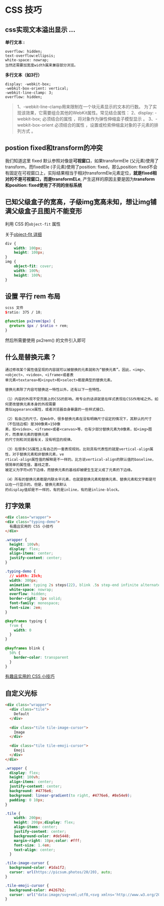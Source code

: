 # CSS 技巧

## css实现文本溢出显示 ...

**单行文本 :**
```
overflow: hidden;
text-overflow:ellipsis;
white-space: nowrap;
当然还需要加宽度width属来兼容部分浏览。
```
**多行文本（如3行）**

```
display: -webkit-box;
-webkit-box-orient: vertical;
-webkit-line-clamp: 3;
overflow: hidden;
```
>1、-webkit-line-clamp用来限制在一个块元素显示的文本的行数。 为了实现该效果，它需要组合其他的WebKit属性。常见结合属性：
2、display: -webkit-box; 必须结合的属性 ，将对象作为弹性伸缩盒子模型显示 。
3、-webkit-box-orient 必须结合的属性 ，设置或检索伸缩盒对象的子元素的排列方式 。

## postion fixed和transform的冲突

我们知道这里 fixed 默认参照对像是**可视窗口**，如果transformEle (父元素)使用了transform，而fixedEle (子元素)使用了position: fixed，那么position: fixed不会有固定在可视窗口上，实际结果相当于相对transformEle元素定位，**就是fixed相对的不是可视窗口，而是transformELe**, 产生这样的原因主要是因为**transform和position: fixed使用了不同的坐标系统**

## 已知父级盒子的宽高，子级img宽高未知，想让img铺满父级盒子且图片不能变形

利用 CSS 的`object-fit` 属性

关于[object-fit 详细](https://developer.mozilla.org/zh-CN/docs/Web/CSS/object-fit)

```css
div {
    width: 100px;
    height: 100px;
}
img {
    object-fit: cover;
    width: 100%;
    height: 100%;
}
```
## 设置 平行 rem 布局

```scss
scss 文件
$ratio: 375 / 10;

@function px2rem($px) {
  @return $px / $ratio + rem;
}
```
然后所需要使用 px2rem() 的文件引入即可

## 什么是替换元素？

```
通过修改某个属性值呈现的内容就可以被替换的元素就称为“替换元素”。因此，<img>、<object>、<video>、<iframe>或者表
单元素<textarea>和<input>和<select>都是典型的替换元素。

替换元素除了内容可替换这一特性以外，还有以下一些特性。

（1）内容的外观不受页面上的CSS的影响。用专业的话讲就是在样式表现在CSS作用域之外。如何更改替换元素本身的外观需要
类似appearance属性，或者浏览器自身暴露的一些样式接口，

（2）有自己的尺寸。在Web中，很多替换元素在没有明确尺寸设定的情况下，其默认的尺寸（不包括边框）是300像素×150像
素，如<video>、<iframe>或者<canvas>等，也有少部分替换元素为0像素，如<img>图片，而表单元素的替换元素
的尺寸则和浏览器有关，没有明显的规律。

（3）在很多CSS属性上有自己的一套表现规则。比较具有代表性的就是vertical-align属性，对于替换元素和非替换元素，ve
rtical-align属性值的解释是不一样的。比方说vertical-align的默认值的baseline，很简单的属性值，基线之意，
被定义为字符x的下边缘，而替换元素的基线却被硬生生定义成了元素的下边缘。

（4）所有的替换元素都是内联水平元素，也就是替换元素和替换元素、替换元素和文字都是可以在一行显示的。但是，替换元素默认
的display值却是不一样的，有的是inline，有的是inline-block。
```

## 打字效果

```html
<div class="wrapper">
<div class="typing-demo">
  有趣且实用的 CSS 小技巧
</div>
```

```css
.wrapper {
  height: 100vh;
  display: flex;
  align-items: center;
  justify-content: center;
}

.typing-demo {
  // width: 23ch;
  width: 300px;
  animation: typing 2s steps(22), blink .5s step-end infinite alternate;
  white-space: nowrap;
  overflow: hidden;
  border-right: 3px solid;
  font-family: monospace;
  font-size: 2em;
}

@keyframes typing {
  from {
    width: 0
  }
}
    
@keyframes blink {
  50% {
    border-color: transparent
  }
}
```

[有趣且实用的 CSS 小技巧](https://juejin.cn/post/7070315089168957477)


## 自定义光标

```html
<div class="wrapper">
  <div class="tile">
    Default
  </div>
  
  <div class="tile tile-image-cursor">
    Image
  </div>
  
  <div class="tile tile-emoji-cursor">
    Emoji
  </div>
</div>
```

```css
.wrapper {
  display: flex;
  height: 100vh;
  align-items: center;
  justify-content: center;
  background: #4776e6;
  background: linear-gradient(to right, #4776e6, #8e54e9);
  padding: 0 10px;
}

.tile {
    width: 200px;
    height: 200px;display: flex;
    align-items: center;
    justify-content: center;
    background-color: #de5448;
    margin-right: 10px;color: #fff;
    font-size: 1.4em;
    text-align: center;
  }

.tile-image-cursor {
  background-color: #1da1f2;
  cursor: url(https://picsum.photos/20/20), auto;
}

.tile-emoji-cursor {
  background-color: #4267b2;
  cursor: url("data:image/svg+xml;utf8,<svg xmlns='http://www.w3.org/2000/svg'  width='40' height='48' viewport='0 0 100 100' style='fill:black;font-size:24px;'><text y='50%'>🚀</text></svg>"), auto;
}
```



<Vssue/>